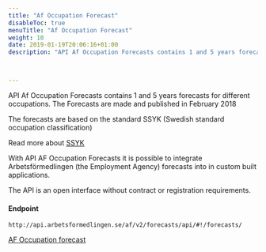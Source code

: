 ```yaml
---
title: "Af Occupation Forecast"
disableToc: true
menuTitle: "Af Occupation Forecast"
weight: 10
date: 2019-01-19T20:06:16+01:00
description: "API Af Occupation Forecasts contains 1 and 5 years forecasts for different occupations. The Forecasts are made and published in February 2018"



---
```


API Af Occupation Forecasts contains 1 and 5 years forecasts for different occupations. The Forecasts are made and published in February 2018

The forecasts are based on the standard SSYK (Swedish standard occupation classification)

Read more about [SSYK](http://www.scb.se/dokumentation/klassifikationer-och-standarder/standard-for-svensk-yrkesklassificering-ssyk/)

With API AF Occupation Forecasts it is possible to integrate Arbetsförmedlingen (the Employment Agency) forecasts into in custom built applications.

The API is an open interface without contract or registration requirements.


#### Endpoint

````
http://api.arbetsformedlingen.se/af/v2/forecasts/api/#!/forecasts/
````

[AF Occupation forecast ](http://api.arbetsformedlingen.se/af/v2/forecasts/api/#!/forecasts/)


